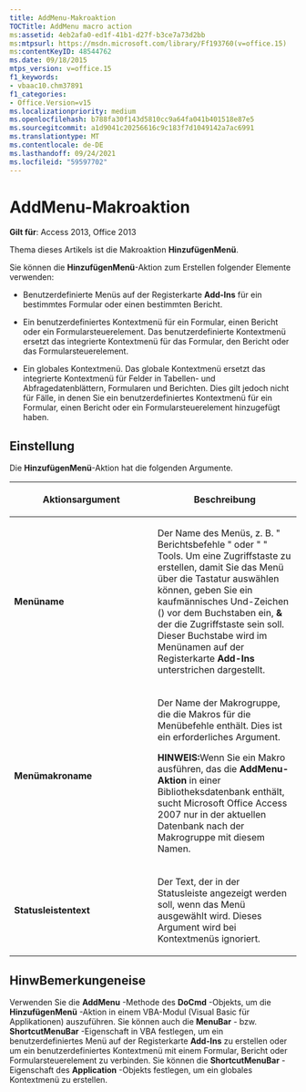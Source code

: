 ```yaml
---
title: AddMenu-Makroaktion
TOCTitle: AddMenu macro action
ms:assetid: 4eb2afa0-ed1f-41b1-d27f-b3ce7a73d2bb
ms:mtpsurl: https://msdn.microsoft.com/library/Ff193760(v=office.15)
ms:contentKeyID: 48544762
ms.date: 09/18/2015
mtps_version: v=office.15
f1_keywords:
- vbaac10.chm37891
f1_categories:
- Office.Version=v15
ms.localizationpriority: medium
ms.openlocfilehash: b788fa30f143d5810cc9a64fa041b401518e87e5
ms.sourcegitcommit: a1d9041c20256616c9c183f7d1049142a7ac6991
ms.translationtype: MT
ms.contentlocale: de-DE
ms.lasthandoff: 09/24/2021
ms.locfileid: "59597702"
---
```

# <a name="addmenu-macro-action"></a>AddMenu-Makroaktion


**Gilt für**: Access 2013, Office 2013

Thema dieses Artikels ist die Makroaktion **HinzufügenMenü**.

Sie können die **HinzufügenMenü**-Aktion zum Erstellen folgender Elemente verwenden:

- Benutzerdefinierte Menüs auf der Registerkarte **Add-Ins** für ein bestimmtes Formular oder einen bestimmten Bericht.

- Ein benutzerdefiniertes Kontextmenü für ein Formular, einen Bericht oder ein Formularsteuerelement. Das benutzerdefinierte Kontextmenü ersetzt das integrierte Kontextmenü für das Formular, den Bericht oder das Formularsteuerelement.

- Ein globales Kontextmenü. Das globale Kontextmenü ersetzt das integrierte Kontextmenü für Felder in Tabellen- und Abfragedatenblättern, Formularen und Berichten. Dies gilt jedoch nicht für Fälle, in denen Sie ein benutzerdefiniertes Kontextmenü für ein Formular, einen Bericht oder ein Formularsteuerelement hinzugefügt haben.

## <a name="setting"></a>Einstellung

Die **HinzufügenMenü**-Aktion hat die folgenden Argumente.

<table>
<colgroup>
<col style="width: 50%" />
<col style="width: 50%" />
</colgroup>
<thead>
<tr class="header">
<th><p>Aktionsargument</p></th>
<th><p>Beschreibung</p></th>
</tr>
</thead>
<tbody>
<tr class="odd">
<td><p><strong>Menüname</strong></p></td>
<td><p>Der Name des Menüs, z. B. &quot; Berichtsbefehle &quot; oder &quot; &quot; Tools. Um eine Zugriffstaste zu erstellen, damit Sie das Menü über die Tastatur auswählen können, geben Sie ein kaufmännisches Und-Zeichen () vor dem Buchstaben ein, <strong>&amp;</strong> der die Zugriffstaste sein soll. Dieser Buchstabe wird im Menünamen auf der Registerkarte <strong>Add-Ins</strong> unterstrichen dargestellt.</p></td>
</tr>
<tr class="even">
<td><p><strong>Menümakroname</strong></p></td>
<td><p>Der Name der Makrogruppe, die die Makros für die Menübefehle enthält. Dies ist ein erforderliches Argument. 

</p>
<p><strong>HINWEIS:</strong>Wenn Sie ein Makro ausführen, das die <strong>AddMenu-Aktion</strong> in einer Bibliotheksdatenbank enthält, sucht Microsoft Office Access 2007 nur in der aktuellen Datenbank nach der Makrogruppe mit diesem Namen.</p></td>
</tr>
<tr class="odd">
<td><p><strong>Statusleistentext</strong></p></td>
<td><p>Der Text, der in der Statusleiste angezeigt werden soll, wenn das Menü ausgewählt wird. Dieses Argument wird bei Kontextmenüs ignoriert.</p></td>
</tr>
</tbody>
</table>


## <a name="remarks"></a>HinwBemerkungeneise

Verwenden Sie die **AddMenu** -Methode des **DoCmd** -Objekts, um die **HinzufügenMenü** -Aktion in einem VBA-Modul (Visual Basic für Applikationen) auszuführen. Sie können auch die **MenuBar** - bzw. **ShortcutMenuBar** -Eigenschaft in VBA festlegen, um ein benutzerdefiniertes Menü auf der Registerkarte **Add-Ins** zu erstellen oder um ein benutzerdefiniertes Kontextmenü mit einem Formular, Bericht oder Formularsteuerelement zu verbinden. Sie können die **ShortcutMenuBar** -Eigenschaft des **Application** -Objekts festlegen, um ein globales Kontextmenü zu erstellen.

